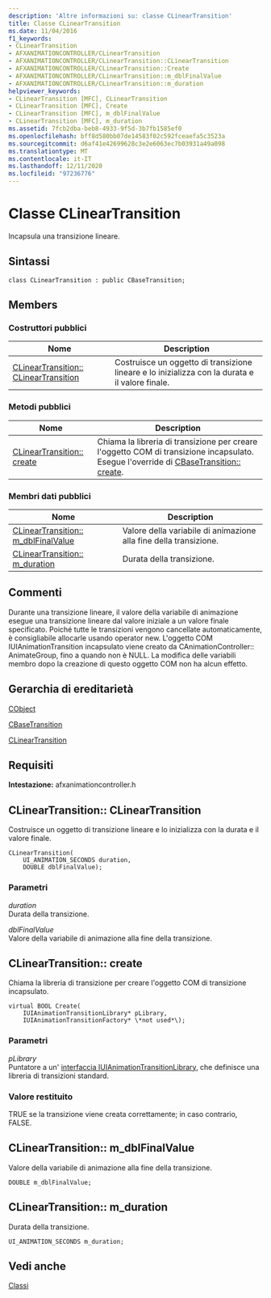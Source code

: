 ```yaml
---
description: 'Altre informazioni su: classe CLinearTransition'
title: Classe CLinearTransition
ms.date: 11/04/2016
f1_keywords:
- CLinearTransition
- AFXANIMATIONCONTROLLER/CLinearTransition
- AFXANIMATIONCONTROLLER/CLinearTransition::CLinearTransition
- AFXANIMATIONCONTROLLER/CLinearTransition::Create
- AFXANIMATIONCONTROLLER/CLinearTransition::m_dblFinalValue
- AFXANIMATIONCONTROLLER/CLinearTransition::m_duration
helpviewer_keywords:
- CLinearTransition [MFC], CLinearTransition
- CLinearTransition [MFC], Create
- CLinearTransition [MFC], m_dblFinalValue
- CLinearTransition [MFC], m_duration
ms.assetid: 7fcb2dba-beb8-4933-9f5d-3b7fb1585ef0
ms.openlocfilehash: bff8d580bb07de14583f02c592fceaefa5c3523a
ms.sourcegitcommit: d6af41e42699628c3e2e6063ec7b03931a49a098
ms.translationtype: MT
ms.contentlocale: it-IT
ms.lasthandoff: 12/11/2020
ms.locfileid: "97236776"
---
```

# <a name="clineartransition-class"></a>Classe CLinearTransition

Incapsula una transizione lineare.

## <a name="syntax"></a>Sintassi

```
class CLinearTransition : public CBaseTransition;
```

## <a name="members"></a>Members

### <a name="public-constructors"></a>Costruttori pubblici

|Nome|Description|
|----------|-----------------|
|[CLinearTransition:: CLinearTransition](#clineartransition)|Costruisce un oggetto di transizione lineare e lo inizializza con la durata e il valore finale.|

### <a name="public-methods"></a>Metodi pubblici

|Nome|Description|
|----------|-----------------|
|[CLinearTransition:: create](#create)|Chiama la libreria di transizione per creare l'oggetto COM di transizione incapsulato. Esegue l'override di [CBaseTransition:: create](../../mfc/reference/cbasetransition-class.md#create).|

### <a name="public-data-members"></a>Membri dati pubblici

|Nome|Description|
|----------|-----------------|
|[CLinearTransition:: m_dblFinalValue](#m_dblfinalvalue)|Valore della variabile di animazione alla fine della transizione.|
|[CLinearTransition:: m_duration](#m_duration)|Durata della transizione.|

## <a name="remarks"></a>Commenti

Durante una transizione lineare, il valore della variabile di animazione esegue una transizione lineare dal valore iniziale a un valore finale specificato. Poiché tutte le transizioni vengono cancellate automaticamente, è consigliabile allocarle usando operator new. L'oggetto COM IUIAnimationTransition incapsulato viene creato da CAnimationController:: AnimateGroup, fino a quando non è NULL. La modifica delle variabili membro dopo la creazione di questo oggetto COM non ha alcun effetto.

## <a name="inheritance-hierarchy"></a>Gerarchia di ereditarietà

[CObject](../../mfc/reference/cobject-class.md)

[CBaseTransition](../../mfc/reference/cbasetransition-class.md)

[CLinearTransition](../../mfc/reference/clineartransition-class.md)

## <a name="requirements"></a>Requisiti

**Intestazione:** afxanimationcontroller.h

## <a name="clineartransitionclineartransition"></a><a name="clineartransition"></a> CLinearTransition:: CLinearTransition

Costruisce un oggetto di transizione lineare e lo inizializza con la durata e il valore finale.

```
CLinearTransition(
    UI_ANIMATION_SECONDS duration,
    DOUBLE dblFinalValue);
```

### <a name="parameters"></a>Parametri

*duration*<br/>
Durata della transizione.

*dblFinalValue*<br/>
Valore della variabile di animazione alla fine della transizione.

## <a name="clineartransitioncreate"></a><a name="create"></a> CLinearTransition:: create

Chiama la libreria di transizione per creare l'oggetto COM di transizione incapsulato.

```
virtual BOOL Create(
    IUIAnimationTransitionLibrary* pLibrary,
    IUIAnimationTransitionFactory* \*not used*\);
```

### <a name="parameters"></a>Parametri

*pLibrary*<br/>
Puntatore a un' [interfaccia IUIAnimationTransitionLibrary](/windows/win32/api/uianimation/nn-uianimation-iuianimationtransitionlibrary), che definisce una libreria di transizioni standard.

### <a name="return-value"></a>Valore restituito

TRUE se la transizione viene creata correttamente; in caso contrario, FALSE.

## <a name="clineartransitionm_dblfinalvalue"></a><a name="m_dblfinalvalue"></a> CLinearTransition:: m_dblFinalValue

Valore della variabile di animazione alla fine della transizione.

```
DOUBLE m_dblFinalValue;
```

## <a name="clineartransitionm_duration"></a><a name="m_duration"></a> CLinearTransition:: m_duration

Durata della transizione.

```
UI_ANIMATION_SECONDS m_duration;
```

## <a name="see-also"></a>Vedi anche

[Classi](../../mfc/reference/mfc-classes.md)
